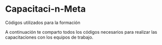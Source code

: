 # Capacitaci-n-Meta
Códigos utilizados para la formación 

A continuación te comparto todos los códigos necesarios para realizar las capacitaciones con los equipos de trabajo.
